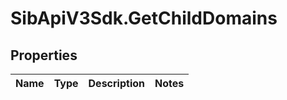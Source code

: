 # SibApiV3Sdk.GetChildDomains

## Properties
Name | Type | Description | Notes
------------ | ------------- | ------------- | -------------


